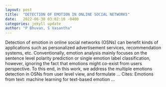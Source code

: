 ```yaml
---
layout: post
title:  "DETECTION OF EMOTION IN ONLINE SOCIAL NETWORKS"
date:   2022-06-30 03:02:10 -0400
categories: jekyll update
author: "P Bhuvan, S Vasantha"
---
```

Detection of emotion in online social networks (OSNs) can benefit kinds of applications such as personalized advertisement services, recommendation systems, etc. Conventionally, emotion analysis mainly focuses on the sentence level polarity prediction or single emotion label classification, however, ignoring the fact that emotions might co-exist from users  perspective. To this end, in this work, we address the multiple emotions detection in OSNs from user level view, and formulate …
Cites: ‪Emotions from text: machine learning for text-based emotion …‬  